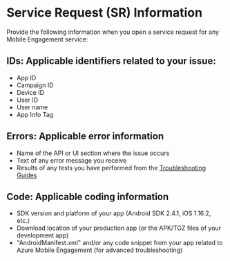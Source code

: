 <properties 
   pageTitle="Azure Mobile Engagement Troubleshooting Guide - Service Request Info" 
   description="Service Request Information required by Support team for troubleshooting Azure Mobile Engagement issues" 
   services="mobile-engagement" 
   documentationCenter="" 
   authors="piyushjo" 
   manager="dwrede" 
   editor=""/>

<tags
   ms.service="mobile-engagement"
   ms.devlang="na"
   ms.topic="article"
   ms.tgt_pltfrm="mobile-multiple"
   ms.workload="mobile" 
   ms.date="08/19/2016"
   ms.author="piyushjo"/>

# Service Request (SR) Information

Provide the following information when you open a service request for any Mobile Engagement service:
 
## IDs: Applicable identifiers related to your issue:
- App ID
- Campaign ID
- Device ID
- User ID
- User name
- App Info Tag
 
## Errors: Applicable error information 
- Name of the API or UI section where the issue occurs
- Text of any error message you receive
- Results of any tests you have performed from the [Troubleshooting Guides](http://go.microsoft.com/fwlink/?LinkId=524382)

## Code: Applicable coding information 
- SDK version and platform of your app (Android SDK 2.4.1, iOS 1.16.2, etc.)
- Download location of your production app (or the APK/TGZ files of your development app)
- "AndroidManifest.xml" and/or any code snippet from your app related to Azure Mobile Engagement (for advanced troubleshooting)

 
